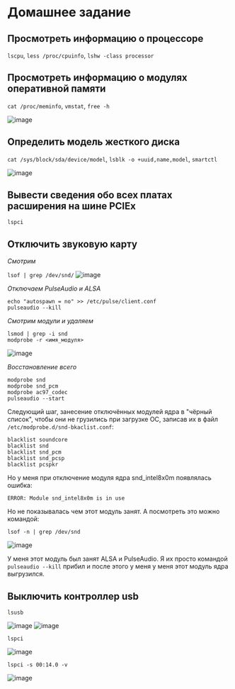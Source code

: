 # Домашнее задание

## Просмотреть информацию о процессоре
`lscpu`, `less /proc/cpuinfo`, `lshw -class processor`


## Просмотреть информацию о модулях оперативной памяти
`cat /proc/meminfo`, `vmstat`, `free -h`

![image](https://github.com/user-attachments/assets/abf20722-a0c5-483a-88c0-113484f1ff01)



## Определить модель жесткого диска
`cat /sys/block/sda/device/model`, `lsblk -o +uuid,name,model`, `smartctl`

![image](https://github.com/user-attachments/assets/da31421e-f1d2-4c67-bd47-45e2fd629932)


## Вывести сведения обо всех платах расширения на шине PCIEx
`lspci`
## Отключить звуковую карту

_Смотрим_

``` lsof | grep /dev/snd/ ```
![image](https://github.com/user-attachments/assets/259b6b2c-2939-467d-84e8-4d406a48de09)


_Отключаем PulseAudio и ALSA_

```
echo "autospawn = no" >> /etc/pulse/client.conf
pulseaudio --kill
```
_Смотрим модули и удаляем_

```
lsmod | grep -i snd
modprobe -r <имя_модуля>
```
![image](https://github.com/user-attachments/assets/2acd5bc8-9db6-49c8-af10-81bb63d47c1e)


_Восстановление всего_

```
modprobe snd
modprobe snd_pcm
modprobe ac97_codec
pulseaudio --start
```

Следующий шаг, занесение отключённых модулей ядра в "чёрный список", чтобы они не грузились при загрузке ОС, записав их в файл `/etc/modprobe.d/snd-bkaclist.conf`:

```
blacklist soundcore
blacklist snd
blacklist snd_pcm
blacklist snd_pcsp
blacklist pcspkr
```

Но у меня при отключение модуля ядра snd_intel8x0m появлялась ошибка:

```ERROR: Module snd_intel8x0m is in use```

Но не показывалась чем этот модуль занят. А посмотреть это можно командой:

```lsof -n | grep /dev/snd```

![image](https://github.com/user-attachments/assets/fdac8764-6595-462d-8d08-1e381d681904)


У меня этот модуль был занят ALSA и PulseAudio. Я их просто командой `pulseaudio --kill` прибил и после этого у меня у меня этот модуль ядра выгрузился.


## Выключить контроллер usb

`lsusb`

![image](https://github.com/user-attachments/assets/381525f5-8c7e-4ef8-8106-c5c76af0c16f)
![image](https://github.com/user-attachments/assets/45c95dac-743b-4030-8832-e970173d655c)


`lspci`

![image](https://github.com/user-attachments/assets/7c385796-3232-43bf-b4a4-44af6116ba0b)

`lspci -s 00:14.0 -v`

![image](https://github.com/user-attachments/assets/6b298f34-fd93-446a-af69-f7f7bfa65097)




